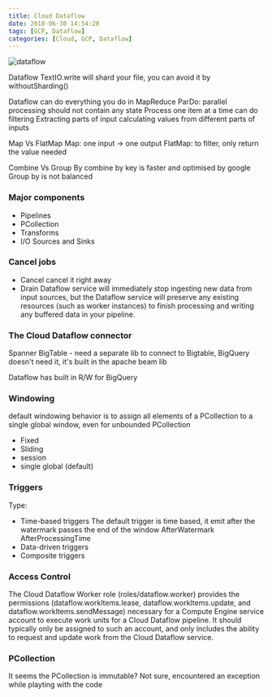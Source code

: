 ```yaml
---
title: Cloud Dataflow
date: 2018-06-30 14:54:28
tags: [GCP, Dataflow]
categories: [Cloud, GCP, Dataflow]
---
```


![dataflow](https://philsblog.b-cdn.net/images/dataflow.png "dataflow")

Dataflow TextIO.write will shard your file, you can avoid it by withoutSharding()

Dataflow can do everything you do in MapReduce
ParDo: parallel processing
should not contain any state
Process one item at a time
can do filtering
Extracting parts of input
calculating values from different parts of inputs


Map Vs FlatMap
Map: one input -> one output
FlatMap: to filter, only return the value needed

Combine Vs Group By
combine by key is faster and optimised by google
Group by is not balanced

### Major components
* Pipelines
* PCollection
* Transforms
* I/O Sources and Sinks 

### Cancel jobs
* Cancel
cancel it right away
* Drain
Dataflow service will immediately stop ingesting new data from input sources, but the Dataflow service will preserve any existing resources (such as worker instances) to finish processing and writing any buffered data in your pipeline.

### The Cloud Dataflow connector
Spanner
BigTable - need a separate lib to connect to Bigtable, BigQuery doesn't need it, it's built in the apache beam lib

Dataflow has built in R/W for BigQuery

### Windowing
default windowing behavior is to assign all elements of a PCollection to a single global window, even for unbounded PCollection
* Fixed
* Sliding
* session
* single global (default)

### Triggers
Type:
* Time-based triggers
	The default trigger is time based, it emit after the watermark passes the end of the window
	AfterWatermark
	AfterProcessingTime
* Data-driven triggers
* Composite triggers

### Access Control
 The Cloud Dataflow Worker role (roles/dataflow.worker) provides the permissions (dataflow.workItems.lease, dataflow.workItems.update, and dataflow.workItems.sendMessage) necessary for a Compute Engine service account to execute work units for a Cloud Dataflow pipeline. It should typically only be assigned to such an account, and only includes the ability to request and update work from the Cloud Dataflow service.

### PCollection
It seems the PCollection is immutable? Not sure, encountered an exception while playting with the code
